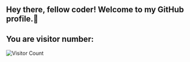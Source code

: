 ## Hey there, fellow coder! Welcome to my GitHub profile.👋
## You are visitor number:
![Visitor Count](https://komarev.com/ghpvc/?username=Rookie12910&color=blue&style=flat)


<!--
**Rookie12910/Rookie12910** is a ✨ _special_ ✨ repository because its `README.md` (this file) appears on your GitHub profile.

Here are some ideas to get you started:

- 🔭 I’m currently working on ...
- 🌱 I’m currently learning ...
- 👯 I’m looking to collaborate on ...
- 🤔 I’m looking for help with ...
- 💬 Ask me about ...
- 📫 How to reach me: ...
- 😄 Pronouns: ...
- ⚡ Fun fact: ...
-->
